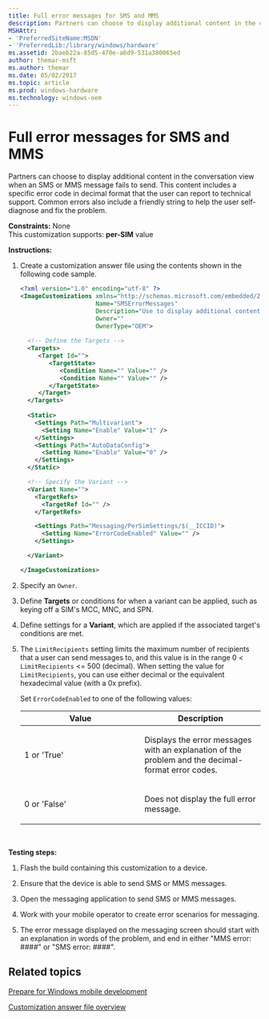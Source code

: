 ```yaml
---
title: Full error messages for SMS and MMS
description: Partners can choose to display additional content in the conversation view when an SMS or MMS message fails to send.
MSHAttr:
- 'PreferredSiteName:MSDN'
- 'PreferredLib:/library/windows/hardware'
ms.assetid: 2baeb22a-85d5-470e-a6d9-531a380065ed
author: themar-msft
ms.author: themar
ms.date: 05/02/2017
ms.topic: article
ms.prod: windows-hardware
ms.technology: windows-oem
---
```


# Full error messages for SMS and MMS


Partners can choose to display additional content in the conversation view when an SMS or MMS message fails to send. This content includes a specific error code in decimal format that the user can report to technical support. Common errors also include a friendly string to help the user self-diagnose and fix the problem.

<a href="" id="constraints---none"></a>**Constraints:** None  
This customization supports: **per-SIM** value

<a href="" id="instructions-"></a>**Instructions:**  
1.  Create a customization answer file using the contents shown in the following code sample.

    ```XML
    <?xml version="1.0" encoding="utf-8" ?>  
    <ImageCustomizations xmlns="http://schemas.microsoft.com/embedded/2004/10/ImageUpdate"  
                         Name="SMSErrorMessages"  
                         Description="Use to display additional content in the conversation view when an SMS or MMS message fails to send."  
                         Owner=""  
                         OwnerType="OEM"> 
      
      <!-- Define the Targets --> 
      <Targets>
         <Target Id="">
            <TargetState>
               <Condition Name="" Value="" />
               <Condition Name="" Value="" />
            </TargetState>
         </Target>
      </Targets>
      
      <Static>
        <Settings Path="Multivariant">
          <Setting Name="Enable" Value="1" />
        </Settings>
        <Settings Path="AutoDataConfig">
          <Setting Name="Enable" Value="0" />
        </Settings>
      </Static>

      <!-- Specify the Variant -->
      <Variant Name=""> 
        <TargetRefs>
          <TargetRef Id="" /> 
        </TargetRefs>

        <Settings Path="Messaging/PerSimSettings/$(__ICCID)">  
          <Setting Name="ErrorCodeEnabled" Value="" />    
        </Settings>  

      </Variant>

    </ImageCustomizations>
    ```

2.  Specify an `Owner`.

3.  Define **Targets** or conditions for when a variant can be applied, such as keying off a SIM's MCC, MNC, and SPN.

4.  Define settings for a **Variant**, which are applied if the associated target's conditions are met.

5.  The `LimitRecipients` setting limits the maximum number of recipients that a user can send messages to, and this value is in the range 0 &lt; `LimitRecipients` &lt;= 500 (decimal). When setting the value for `LimitRecipients`, you can use either decimal or the equivalent hexadecimal value (with a 0x prefix).

    Set `ErrorCodeEnabled` to one of the following values:

    <table>
    <colgroup>
    <col width="50%" />
    <col width="50%" />
    </colgroup>
    <thead>
    <tr class="header">
    <th>Value</th>
    <th>Description</th>
    </tr>
    </thead>
    <tbody>
    <tr class="odd">
    <td><p>1 or 'True'</p></td>
    <td><p>Displays the error messages with an explanation of the problem and the decimal-format error codes.</p></td>
    </tr>
    <tr class="even">
    <td><p>0 or 'False'</p></td>
    <td><p>Does not display the full error message.</p></td>
    </tr>
    </tbody>
    </table>

     

<a href="" id="testing-steps-"></a>**Testing steps:**  
1.  Flash the build containing this customization to a device.

2.  Ensure that the device is able to send SMS or MMS messages.

3.  Open the messaging application to send SMS or MMS messages.

4.  Work with your mobile operator to create error scenarios for messaging.

5.  The error message displayed on the messaging screen should start with an explanation in words of the problem, and end in either "MMS error: \#\#\#\#" or "SMS error: \#\#\#\#".

## Related topics

[Prepare for Windows mobile development](https://docs.microsoft.com/en-us/windows-hardware/manufacture/mobile/preparing-for-windows-mobile-development)

[Customization answer file overview](https://docs.microsoft.com/en-us/windows-hardware/customize/mobile/mcsf/customization-answer-file)
